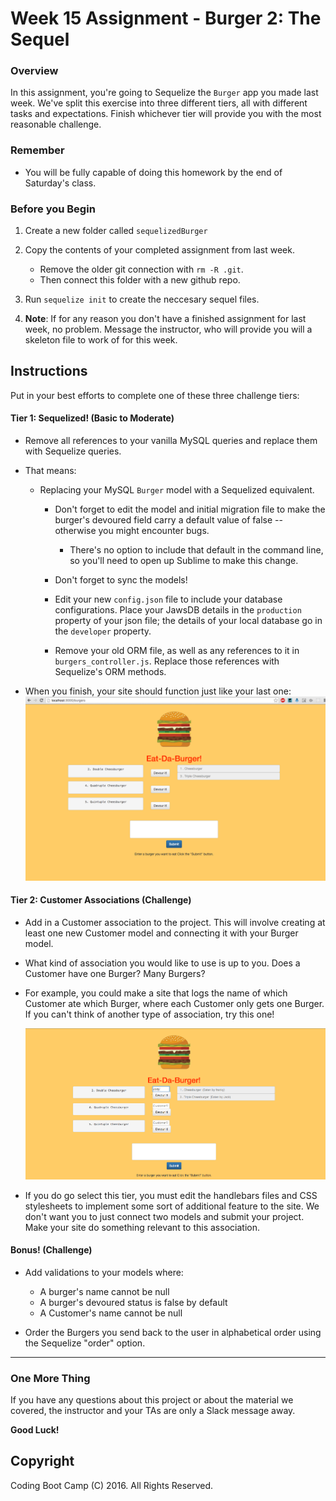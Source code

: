 # Week 15 Assignment - Burger 2: The Sequel

### Overview

In this assignment, you're going to Sequelize the `Burger` app you made last
week. We've split this exercise into three different tiers, all with different
tasks and expectations. Finish whichever tier will provide you with the most
reasonable challenge.

### Remember

* You will be fully capable of doing this homework by the end of Saturday's
  class.

### Before you Begin

1. Create a new folder called `sequelizedBurger`
2. Copy the contents of your completed assignment from last week.
   * Remove the older git connection with `rm -R .git`.
   * Then connect this folder with a new github repo.
3. Run `sequelize init` to create the neccesary sequel files.

4. **Note**: If for any reason you don't have a finished assignment for last
   week, no problem. Message the instructor, who will provide you will a
   skeleton file to work of for this week.

## Instructions

Put in your best efforts to complete one of these three challenge tiers:

#### Tier 1: Sequelized! (Basic to Moderate)

* Remove all references to your vanilla MySQL queries and replace them with
  Sequelize queries.

* That means:

  * Replacing your MySQL `Burger` model with a Sequelized equivalent.

    * Don't forget to edit the model and initial migration file to make the
      burger's devoured field carry a default value of false -- otherwise you
      might encounter bugs.
      * There's no option to include that default in the command line, so you'll
        need to open up Sublime to make this change.
    * Don't forget to sync the models!

    * Edit your new `config.json` file to include your database configurations.
      Place your JawsDB details in the `production` property of your json file;
      the details of your local database go in the `developer` property.

    * Remove your old ORM file, as well as any references to it in
      `burgers_controller.js`. Replace those references with Sequelize's ORM
      methods.

* When you finish, your site should function just like your last one:
    ![1-Sequelized](Images/1-Sequelized.jpg)

#### Tier 2: Customer Associations (Challenge)

* Add in a Customer association to the project. This will involve creating at
  least one new Customer model and connecting it with your Burger model.

* What kind of association you would like to use is up to you. Does a Customer
  have one Burger? Many Burgers?

* For example, you could make a site that logs the name of which Customer ate
  which Burger, where each Customer only gets one Burger. If you can't think of
  another type of association, try this one!

    ![3-Associated](Images/3-Associated.jpg)

* If you do go select this tier, you must edit the handlebars files and CSS
  stylesheets to implement some sort of additional feature to the site. We don't
  want you to just connect two models and submit your project. Make your site do
  something relevant to this association.

#### Bonus! (Challenge)

* Add validations to your models where:

  * A burger's name cannot be null
  * A burger's devoured status is false by default
  * A Customer's name cannot be null

* Order the Burgers you send back to the user in alphabetical order using the
  Sequelize "order" option.

- - -

### One More Thing

If you have any questions about this project or about the material we covered,
the instructor and your TAs are only a Slack message away.

**Good Luck!**

## Copyright

Coding Boot Camp (C) 2016. All Rights Reserved.